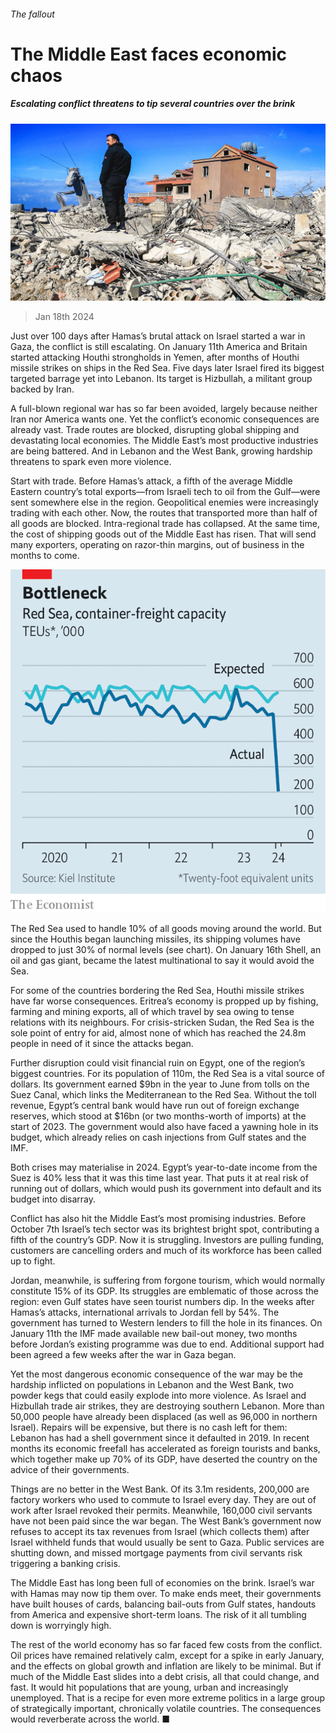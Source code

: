 ###### The fallout

# The Middle East faces economic chaos 

##### Escalating conflict threatens to tip several countries over the brink 

![image](images/20240120_FNP002.jpg) 

> Jan 18th 2024 

Just over 100 days after Hamas’s brutal attack on Israel started a war in Gaza, the conflict is still escalating. On January 11th America and Britain started attacking Houthi strongholds in Yemen, after months of Houthi missile strikes on ships in the Red Sea. Five days later Israel fired its biggest targeted barrage yet into Lebanon. Its target is Hizbullah, a militant group backed by Iran.

A full-blown regional war has so far been avoided, largely because neither Iran nor America wants one. Yet the conflict’s economic consequences are already vast. Trade routes are blocked, disrupting global shipping and devastating local economies. The Middle East’s most productive industries are being battered. And in Lebanon and the West Bank, growing hardship threatens to spark even more violence.


Start with trade. Before Hamas’s attack, a fifth of the average Middle Eastern country’s total exports—from Israeli tech to oil from the Gulf—were sent somewhere else in the region. Geopolitical enemies were increasingly trading with each other. Now, the routes that transported more than half of all goods are blocked. Intra-regional trade has collapsed. At the same time, the cost of shipping goods out of the Middle East has risen. That will send many exporters, operating on razor-thin margins, out of business in the months to come.

![image](images/20240120_FNC116.png) 


The Red Sea used to handle 10% of all goods moving around the world. But since the Houthis began launching missiles, its shipping volumes have dropped to just 30% of normal levels (see chart). On January 16th Shell, an oil and gas giant, became the latest multinational to say it would avoid the Sea.

For some of the countries bordering the Red Sea, Houthi missile strikes have far worse consequences. Eritrea’s economy is propped up by fishing, farming and mining exports, all of which travel by sea owing to tense relations with its neighbours. For crisis-stricken Sudan, the Red Sea is the sole point of entry for aid, almost none of which has reached the 24.8m people in need of it since the attacks began.

Further disruption could visit financial ruin on Egypt, one of the region’s biggest countries. For its population of 110m, the Red Sea is a vital source of dollars. Its government earned $9bn in the year to June from tolls on the Suez Canal, which links the Mediterranean to the Red Sea. Without the toll revenue, Egypt’s central bank would have run out of foreign exchange reserves, which stood at $16bn (or two months-worth of imports) at the start of 2023. The government would also have faced a yawning hole in its budget, which already relies on cash injections from Gulf states and the IMF.

Both crises may materialise in 2024. Egypt’s year-to-date income from the Suez is 40% less that it was this time last year. That puts it at real risk of running out of dollars, which would push its government into default and its budget into disarray.

Conflict has also hit the Middle East’s most promising industries. Before October 7th Israel’s tech sector was its brightest bright spot, contributing a fifth of the country’s GDP. Now it is struggling. Investors are pulling funding, customers are cancelling orders and much of its workforce has been called up to fight.

Jordan, meanwhile, is suffering from forgone tourism, which would normally constitute 15% of its GDP. Its struggles are emblematic of those across the region: even Gulf states have seen tourist numbers dip. In the weeks after Hamas’s attacks, international arrivals to Jordan fell by 54%. The government has turned to Western lenders to fill the hole in its finances. On January 11th the IMF made available new bail-out money, two months before Jordan’s existing programme was due to end. Additional support had been agreed a few weeks after the war in Gaza began.

Yet the most dangerous economic consequence of the war may be the hardship inflicted on populations in Lebanon and the West Bank, two powder kegs that could easily explode into more violence. As Israel and Hizbullah trade air strikes, they are destroying southern Lebanon. More than 50,000 people have already been displaced (as well as 96,000 in northern Israel). Repairs will be expensive, but there is no cash left for them: Lebanon has had a shell government since it defaulted in 2019. In recent months its economic freefall has accelerated as foreign tourists and banks, which together make up 70% of its GDP, have deserted the country on the advice of their governments.

Things are no better in the West Bank. Of its 3.1m residents, 200,000 are factory workers who used to commute to Israel every day. They are out of work after Israel revoked their permits. Meanwhile, 160,000 civil servants have not been paid since the war began. The West Bank’s government now refuses to accept its tax revenues from Israel (which collects them) after Israel withheld funds that would usually be sent to Gaza. Public services are shutting down, and missed mortgage payments from civil servants risk triggering a banking crisis.

The Middle East has long been full of economies on the brink. Israel’s war with Hamas may now tip them over. To make ends meet, their governments have built houses of cards, balancing bail-outs from Gulf states, handouts from America and expensive short-term loans. The risk of it all tumbling down is worryingly high.

The rest of the world economy has so far faced few costs from the conflict. Oil prices have remained relatively calm, except for a spike in early January, and the effects on global growth and inflation are likely to be minimal. But if much of the Middle East slides into a debt crisis, all that could change, and fast. It would hit populations that are young, urban and increasingly unemployed. That is a recipe for even more extreme politics in a large group of strategically important, chronically volatile countries. The consequences would reverberate across the world. ■


